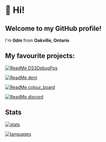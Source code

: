 # 👋 Hi! 

## Welcome to my GitHub profile!
I'm **0dm** from **Oakville, Ontario** 

## My favourite projects:
[![ReadMe DS3DebugFps](https://github-readme-stats.vercel.app/api/pin/?username=0dm&repo=DS3DebugFps)](https://github.com/0dm/DS3DebugFps)

[![ReadMe dent](https://github-readme-stats.vercel.app/api/pin/?username=0dm&repo=dent)](https://github.com/0dm/dent)

[![ReadMe colour_board](https://github-readme-stats.vercel.app/api/pin/?username=0dm&repo=colour_board)](https://github.com/0dm/colour_board)

[![ReadMe discord](https://github-readme-stats.vercel.app/api/pin/?username=0dm&repo=discord)](https://github.com/0dm/discord)

## Stats
[![stats](https://github-readme-stats.vercel.app/api?username=0dm&hide=contribs,prs)](https://github.com/anuraghazra/github-readme-stats)

[![languages](https://github-readme-stats.vercel.app/api/top-langs/?username=0dm&layout=compact)](https://github.com/anuraghazra/github-readme-stats)

